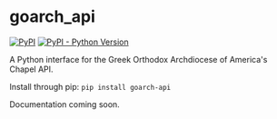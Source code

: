 goarch_api
===
[![PyPI](https://img.shields.io/pypi/v/goarch-api.svg)](https://pypi.org/project/goarch-api/) [![PyPI - Python Version](https://img.shields.io/pypi/pyversions/goarch_api.svg)](https://pypi.org/project/goarch-api/)

A Python interface for the Greek Orthodox Archdiocese of America's Chapel API.

Install through pip: `pip install goarch-api`

Documentation coming soon.